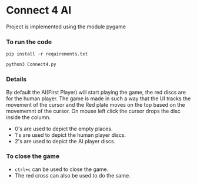 # Connect 4 AI

Project is implemented using the module pygame

### To run the code
```
pip install -r requirements.txt
```
```
python3 Connect4.py
```

### Details 

By default the AI(First Player) will start playing the game, the red discs are for the human player. The game is made in such a way that the UI tracks the movement of the cursor and the Red plate moves on the top based on the movememnt of the cursor. On mouse left click the cursor drops the disc inside the column.

* 0's are used to depict the empty places.
* 1's are used to depict the human player discs.
* 2's are used to depict the AI player discs.

### To close the game

*  `ctrl+c` can be used to close the game.
* The red cross can also be used to do the same.